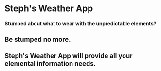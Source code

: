 # Steph's Weather App

### Stumped about what to wear with the unpredictable elements? 
## Be stumped no more. 
## Steph's Weather App will provide all your elemental information needs.

